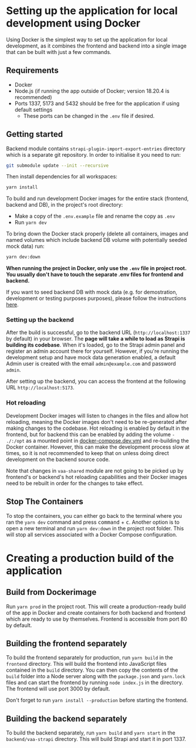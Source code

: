 # Setting up the application for local development using Docker

Using Docker is the simplest way to set up the application for local development, as it combines the frontend and 
backend into a single image that can be built with just a few commands.

## Requirements

- Docker
- Node.js (if running the app outside of Docker; version 18.20.4 is recommended)
- Ports 1337, 5173 and 5432 should be free for the application if using default settings
  -  These ports can be changed in the `.env` file if desired.

## Getting started

Backend module contains `strapi-plugin-import-export-entries` directory which is a separate git repository. In order to initialise it you need to run:

```bash
git submodule update --init --recursive
```

Then install dependencies for all workspaces:

```bash
yarn install
```

To build and run development Docker images for the entire stack (frontend, backend and DB), in the project's root directory:

- Make a copy of the `.env.example` file and rename the copy as `.env`
- Run `yarn dev`

To bring down the Docker stack properly (delete all containers, images and named volumes which include backend DB volume with potentially seeded mock data) run:

```bash
yarn dev:down
```

**When running the project in Docker, only use the `.env` file in project root. You usually
don't have to touch the separate .env files for frontend and backend.**

If you want to seed backend DB with mock data (e.g. for demostration, development or testing purposes purposes), please follow the instructions [here](../backend/vaa-strapi/README.md#mock-data).

### Setting up the backend

After the build is successful, go to the backend URL (`http://localhost:1337` by default) in your browser. The 
**page will take a while to load as Strapi is building its codebase**. When it's loaded, go to the Strapi admin panel and register an admin account there for yourself. However, if you're running the development setup and have mock data generation enabled, a default Admin user is created with the email `admin@example.com` and password `admin`.

After setting up the backend, you can access the frontend at the following URL `http://localhost:5173`.

### Hot reloading

Development Docker images will listen to changes in the files and allow hot reloading, meaning the Docker images don't 
need to be re-generated after making changes to the codebase. Hot reloading is enabled by default in the frontend, but for backend
this can be enabled by adding the volume `- ./:/opt` as a mounted point in [docker-compose.dev.yml](../backend/vaa-strapi/docker-compose.dev.yml)
and re-building the Docker container. However, this can make the development process slow at times, so it is not recommended to keep that on
unless doing direct development on the backend source code.

Note that changes in `vaa-shared` module are not going to be picked up by frontend's or backend's hot reloading capabilities and their Docker images need to be rebuilt in order for the changes to take effect.

## Stop The Containers

To stop the containers, you can either go back to the terminal where you ran the `yarn dev` command and
press <kbd>command</kbd> + <kbd>c</kbd>. Another option is to open a new terminal and run `yarn dev:down` in the project root folder. This will stop all services associated with a Docker Compose configuration.

# Creating a production build of the application
## Build from Dockerimage
Run `yarn prod` in the project root. This will create a production-ready build of the app in Docker and create containers
for both backend and frontend which are ready to use by themselves. Frontend is accessible from port 80 by default.

## Building the frontend separately
To build the frontend separately for production, run `yarn build` in the `frontend` directory. This will build the frontend into JavaScript
files contained in the `build` directory. You can then copy the contents of the `build` folder into a Node server along with
the `package.json` and `yarn.lock` files and can start the frontend by running `node index.js` in the directory. The frontend
will use port 3000 by default.

Don't forget to run `yarn install --production` before starting the frontend.

## Building the backend separately
To build the backend separately, run `yarn build` and `yarn start` in the `backend/vaa-strapi` directory. 
This will build Strapi and start it in port 1337.
